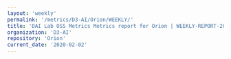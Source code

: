 ```yaml
---
layout: 'weekly'
permalink: '/metrics/D3-AI/Orion/WEEKLY/'
title: 'DAI Lab OSS Metrics Metrics report for Orion | WEEKLY-REPORT-2020-02-02'
organization: 'D3-AI'
repository: 'Orion'
current_date: '2020-02-02'
---
```

